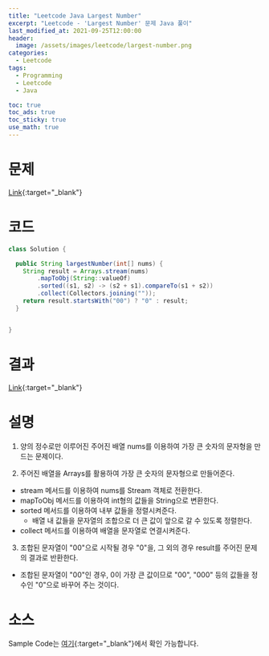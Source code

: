 ```yaml
---
title: "Leetcode Java Largest Number"
excerpt: "Leetcode - 'Largest Number' 문제 Java 풀이"
last_modified_at: 2021-09-25T12:00:00
header:
  image: /assets/images/leetcode/largest-number.png
categories:
  - Leetcode
tags:
  - Programming
  - Leetcode
  - Java

toc: true
toc_ads: true
toc_sticky: true
use_math: true
---
```

# 문제
[Link](https://leetcode.com/problems/largest-number/){:target="_blank"}

# 코드
```java
class Solution {

  public String largestNumber(int[] nums) {
    String result = Arrays.stream(nums)
        .mapToObj(String::valueOf)
        .sorted((s1, s2) -> (s2 + s1).compareTo(s1 + s2))
        .collect(Collectors.joining(""));
    return result.startsWith("00") ? "0" : result;
  }


}
```

# 결과
[Link](https://leetcode.com/submissions/detail/560507033/){:target="_blank"}

# 설명
1. 양의 정수로만 이루어진 주어진 배열 nums를 이용하여 가장 큰 숫자의 문자형을 만드는 문제이다.

2. 주어진 배열을 Arrays를 활용하여 가장 큰 숫자의 문자형으로 만들어준다.
- stream 메서드를 이용하여 nums를 Stream 객체로 전환한다.
- mapToObj 메서드를 이용하여 int형의 값들을 String으로 변환한다.
- sorted 메서드를 이용하여 내부 값들을 정렬시켜준다.
  - 배열 내 값들을 문자열의 조합으로 더 큰 값이 앞으로 갈 수 있도록 정렬한다.
- collect 메서드를 이용하여 배열을 문자열로 연결시켜준다.

3. 조합된 문자열이 "00"으로 시작될 경우 "0"을, 그 외의 경우 result를 주어진 문제의 결과로 반환한다.
- 조합된 문자열이 "00"인 경우, 0이 가장 큰 값이므로 "00", "000" 등의 값들을 정수인 "0"으로 바꾸어 주는 것이다.

# 소스
Sample Code는 [여기](https://github.com/GracefulSoul/leetcode/blob/master/src/main/java/gracefulsoul/problems/LargestNumber.java){:target="_blank"}에서 확인 가능합니다.